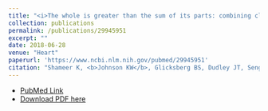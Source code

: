 ```yaml
---
title: "<i>The whole is greater than the sum of its parts: combining classical statistical and machine intelligence methods in medicine</i>"
collection: publications
permalink: /publications/29945951
excerpt: "" 
date: 2018-06-28
venue: "Heart"
paperurl: 'https://www.ncbi.nlm.nih.gov/pubmed/29945951'
citation: "Shameer K, <b>Johnson KW</b>, Glicksberg BS, Dudley JT, Sengupta PP. Heart. 2018 Jul;104(14):1228. doi: 10.1136/heartjnl-2018-313377. No abstract available.  PubMed ID: 29945951"
---
```


* [PubMed Link](https://www.ncbi.nlm.nih.gov/pubmed/29945951)
* [Download PDF here](https://kippjohnson.com/files/29945951.pdf)

<script type='text/javascript' src='https://d1bxh8uas1mnw7.cloudfront.net/assets/embed.js'></script>
<div class='altmetric-embed' data-badge-type="medium-donut" data-pmid="29945951" data-hide-no-mentions="true" data-hide-less-than="1" class="altmetric-embed"></div>
